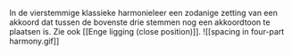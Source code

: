 In de vierstemmige klassieke harmonieleer een zodanige zetting van een akkoord dat tussen de bovenste drie stemmen nog een akkoordtoon te plaatsen is. Zie ook [[Enge ligging (close position)]].
![[spacing in four-part harmony.gif]]